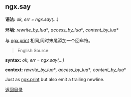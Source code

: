 ngx.say
-------
**语法:** *ok, err = ngx.say(...)*

**环境:** *rewrite_by_lua*\**, access_by_lua*\**, content_by_lua*\*

与 [ngx.print](#ngxprint) 相同,同时末尾添加一个回车符。



> English Source

**syntax:** *ok, err = ngx.say(...)*

**context:** *rewrite_by_lua*\**, access_by_lua*\**, content_by_lua*\*

Just as [ngx.print](#ngxprint) but also emit a trailing newline.

[返回目录](#nginx-api-for-lua)